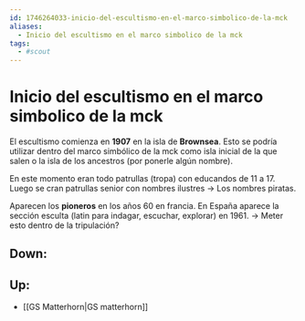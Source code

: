 ```yaml
---
id: 1746264033-inicio-del-escultismo-en-el-marco-simbolico-de-la-mck
aliases:
  - Inicio del escultismo en el marco simbolico de la mck
tags:
  - #scout
---
```


# Inicio del escultismo en el marco simbolico de la mck
El escultismo comienza en **1907** en la isla de **Brownsea**. Esto se podría utilizar dentro del marco simbólico de la mck como isla inicial de la que salen o la isla de los ancestros (por ponerle algún nombre). 

En este momento eran todo patrullas (tropa) con educandos de 11 a 17. Luego se cran patrullas senior con nombres ilustres -> Los nombres piratas. 

Aparecen los **pioneros**  en los años 60 en francia.
En España aparece la sección esculta (latin para indagar, escuchar, explorar) en 1961. -> Meter esto dentro de la tripulación?
## Down:

## Up:
+ [[GS Matterhorn|GS matterhorn]]


